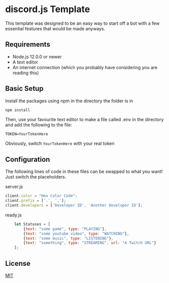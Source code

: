 # discord.js Template

This template was designed to be an easy way to start off a bot with a few essential features that would be made anyways.

## Requirements
- Node.js 12.0.0 or newer
- A text editor
- An internet connection (which you probably have considering you are reading this)

## Basic Setup

Install the packages using npm in the directory the folder is in

```bash
npm install
```

Then, use your favourite text editor to make a file called .env in the directory and add the following to the file:

```
TOKEN=YourTokenHere
```

Obviously, switch `YourTokenHere` with your real token

## Configuration

The following lines of code in these files can be swapped to what you want!
Just switch the placeholders.

server.js
```javascript
client.color = "Hex Color Code";
client.prefix = ['.', ','];
client.developers = ['Developer ID', 'Another Developer ID'];
```

ready.js
```javascript
    let Statuses = [
        {text: "some game", type: "PLAYING"},
        {text: "some youtube video", type: "WATCHING"},
        {text: "some music", type: "LISTENING"},
        {text: "something", type: "STREAMING", url: "A Twitch URL"}
    ];
```

## License
[MIT](https://choosealicense.com/licenses/mit/)

